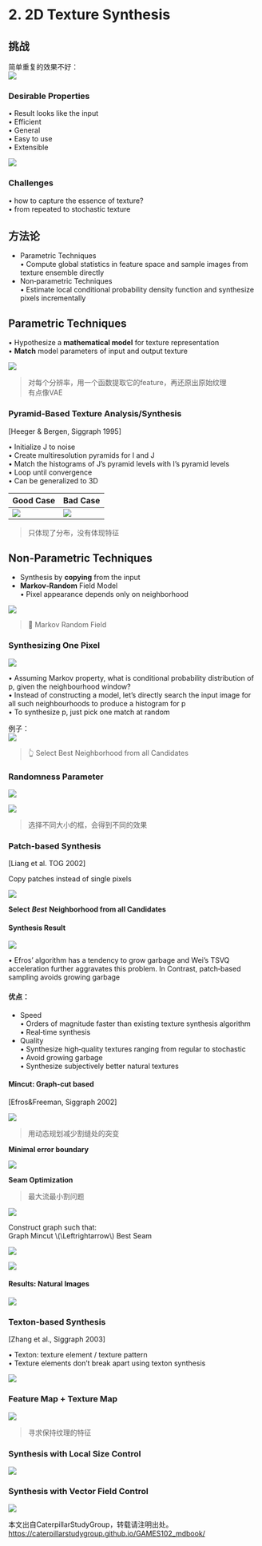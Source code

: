 # 2. 2D Texture Synthesis   

## 挑战

简单重复的效果不好：  
![](../assets/合成13.png) 

### Desirable Properties 

• Result looks like the input    
• Efficient    
• General   
• Easy to use    
• Extensible     

![](../assets/合成14.png) 


### Challenges   

• how to capture the essence of texture?    
• from repeated to stochastic texture   

## 方法论

* Parametric Techniques    
• Compute global statistics in feature space and sample images from texture ensemble directly     
* Non‐parametric Techniques    
• Estimate local conditional probability density function and synthesize pixels incrementally    

## Parametric Techniques   

• Hypothesize a **mathematical model** for texture representation     
• **Match** model parameters of input and output texture    


![](../assets/合成15.png) 

> 对每个分辨率，用一个函数提取它的feature，再还原出原始纹理   
> 有点像VAE 

### Pyramid‐Based Texture Analysis/Synthesis    
[Heeger & Bergen, Siggraph 1995]


• Initialize J to noise    
• Create multiresolution pyramids for I and J    
• Match the histograms of J’s pyramid levels with I’s pyramid levels    
• Loop until convergence    
• Can be generalized to 3D    

|Good Case|Bad Case|
|---|---|
|![](../assets/合成16.png)|![](../assets/合成17.png) |

> 只体现了分布，没有体现特征  

## Non‐Parametric Techniques   

* Synthesis by **copying** from the input    
* **Markov‐Random** Field Model     
• Pixel appearance depends only on neighborhood    

![](../assets/合成18.png) 


> &#x1F50E; Markov Random Field     

### Synthesizing One Pixel   

![](../assets/合成19.png)   


• Assuming Markov property, what is conditional probability distribution of p, given the neighbourhood window?    
• Instead of constructing a model, let’s directly search the input image for all such neighbourhoods to produce a histogram for p     
• To synthesize p,  just pick one match at random    

例子：  
![](../assets/合成20.png)    
> &#x1F446; Select Best Neighborhood from all Candidates   

### Randomness Parameter   

![](../assets/合成21.png) 

![](../assets/合成22-1.png)    

> 选择不同大小的框，会得到不同的效果  

### Patch‐based Synthesis     
[Liang et al. TOG 2002]   

Copy patches instead of single pixels       

![](../assets/合成24.png) 

**Select** ***Best*** **Neighborhood from all Candidates**   

#### Synthesis Result     

![](../assets/合成25.png)    

• Efros’ algorithm has a tendency to grow garbage and Wei’s TSVQ acceleration further aggravates this problem. In Contrast, patch‐based sampling avoids growing garbage      


#### 优点：  
* Speed    
• Orders of magnitude faster than existing texture synthesis algorithm    
• Real‐time synthesis    
* Quality    
• Synthesize high‐quality textures ranging from regular to stochastic     
• Avoid growing garbage     
• Synthesize subjectively better natural textures     

#### Mincut: Graph-cut based     

[Efros&Freeman, Siggraph 2002]     

![](../assets/合成26-1.png)    

> 用动态规划减少割缝处的突变

**Minimal error boundary**    

![](../assets/合成27.png)    


**Seam Optimization**   

> 最大流最小割问题  

![](../assets/合成28.png)    

Construct graph such that:    
Graph Mincut \\(\Leftrightarrow\\) Best Seam     

![](../assets/合成29.png)    

![](../assets/合成30.png)    


#### Results: Natural Images    

![](../assets/合成31.png)    

### Texton‐based Synthesis    

[Zhang et al., Siggraph 2003]    

• Texton: texture element / texture pattern   
• Texture elements don’t break apart using texton synthesis     


![](../assets/合成36.png)     

### Feature Map + Texture Map   
   

![](../assets/合成37.png)     

> 寻求保持纹理的特征  

### Synthesis with Local Size Control    

![](../assets/合成38.png)     


### Synthesis with Vector Field Control    

![](../assets/合成39.png)     

本文出自CaterpillarStudyGroup，转载请注明出处。
https://caterpillarstudygroup.github.io/GAMES102_mdbook/  
